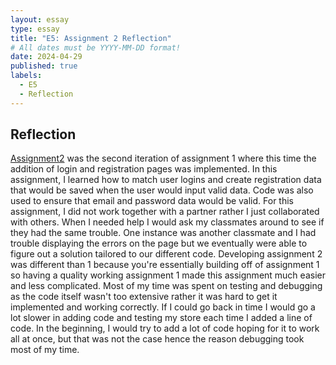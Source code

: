 ```yaml
---
layout: essay
type: essay
title: "E5: Assignment 2 Reflection"
# All dates must be YYYY-MM-DD format!
date: 2024-04-29
published: true
labels:
  - E5
  - Reflection
---
```


## Reflection 
[Assignment2](https://dport96.github.io/ITM352/morea/150.Assignment2/experience-Assignment2.html) was the second iteration of assignment 1 where this time the addition of login and registration pages was implemented. In this assignment, I learned how to match user logins and create registration data that would be saved when the user would input valid data. Code was also used to ensure that email and password data would be valid. For this assignment, I did not work together with a partner rather I just collaborated with others. When I needed help I would ask my classmates around to see if they had the same trouble. One instance was another classmate and I had trouble displaying the errors on the page but we eventually were able to figure out a solution tailored to our different code. Developing assignment 2 was different than 1 because you're essentially building off of assignment 1 so having a quality working assignment 1 made this assignment much easier and less complicated. Most of my time was spent on testing and debugging as the code itself wasn't too extensive rather it was hard to get it implemented and working correctly. If I could go back in time I would go a lot slower in adding code and testing my store each time I added a line of code. In the beginning, I would try to add a lot of code hoping for it to work all at once, but that was not the case hence the reason debugging took most of my time. 

